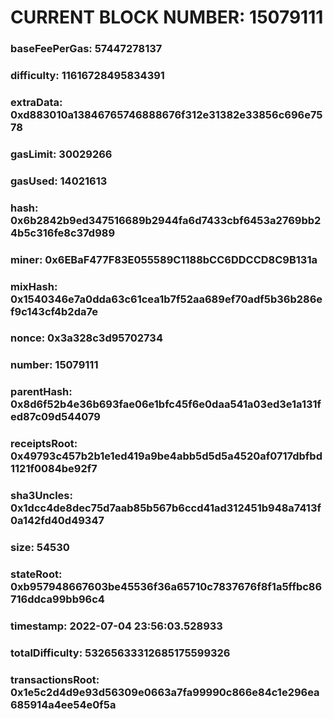 # CURRENT BLOCK NUMBER: 15079111

### baseFeePerGas: 57447278137
### difficulty: 11616728495834391
### extraData: 0xd883010a13846765746888676f312e31382e33856c696e7578
### gasLimit: 30029266
### gasUsed: 14021613
### hash: 0x6b2842b9ed347516689b2944fa6d7433cbf6453a2769bb24b5c316fe8c37d989
### miner: 0x6EBaF477F83E055589C1188bCC6DDCCD8C9B131a
### mixHash: 0x1540346e7a0dda63c61cea1b7f52aa689ef70adf5b36b286ef9c143cf4b2da7e
### nonce: 0x3a328c3d95702734
### number: 15079111
### parentHash: 0x8d6f52b4e36b693fae06e1bfc45f6e0daa541a03ed3e1a131fed87c09d544079
### receiptsRoot: 0x49793c457b2b1e1ed419a9be4abb5d5d5a4520af0717dbfbd1121f0084be92f7
### sha3Uncles: 0x1dcc4de8dec75d7aab85b567b6ccd41ad312451b948a7413f0a142fd40d49347
### size: 54530
### stateRoot: 0xb957948667603be45536f36a65710c7837676f8f1a5ffbc86716ddca99bb96c4
### timestamp: 2022-07-04 23:56:03.528933
### totalDifficulty: 53265633312685175599326
### transactionsRoot: 0x1e5c2d4d9e93d56309e0663a7fa99990c866e84c1e296ea685914a4ee54e0f5a

